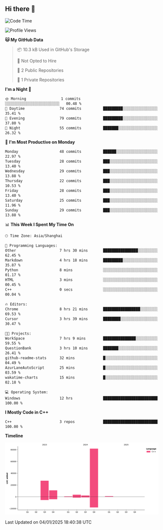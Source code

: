 ## Hi there 👋

<!--
**hh2048/hh2048** is a ✨ _special_ ✨ repository because its `README.md` (this file) appears on your GitHub profile.

Here are some ideas to get you started:

- 🔭 I’m currently working on ...
- 🌱 I’m currently learning ...
- 👯 I’m looking to collaborate on ...
- 🤔 I’m looking for help with ...
- 💬 Ask me about ...
- 📫 How to reach me: ...
- 😄 Pronouns: ...
- ⚡ Fun fact: ...
-->

<!--START_SECTION:waka-->
![Code Time](http://img.shields.io/badge/Code%20Time-1%2C046%20hrs%2046%20mins-blue)

![Profile Views](http://img.shields.io/badge/Profile%20Views-11-blue)

**🐱 My GitHub Data** 

> 📦 10.3 kB Used in GitHub's Storage 
 > 
> 🚫 Not Opted to Hire
 > 
> 📜 2 Public Repositories 
 > 
> 🔑 1 Private Repositories 
 > 
**I'm a Night 🦉** 

```text
🌞 Morning                1 commits           ░░░░░░░░░░░░░░░░░░░░░░░░░   00.48 % 
🌆 Daytime                74 commits          █████████░░░░░░░░░░░░░░░░   35.41 % 
🌃 Evening                79 commits          █████████░░░░░░░░░░░░░░░░   37.80 % 
🌙 Night                  55 commits          ███████░░░░░░░░░░░░░░░░░░   26.32 % 
```
📅 **I'm Most Productive on Monday** 

```text
Monday                   48 commits          ██████░░░░░░░░░░░░░░░░░░░   22.97 % 
Tuesday                  28 commits          ███░░░░░░░░░░░░░░░░░░░░░░   13.40 % 
Wednesday                29 commits          ███░░░░░░░░░░░░░░░░░░░░░░   13.88 % 
Thursday                 22 commits          ███░░░░░░░░░░░░░░░░░░░░░░   10.53 % 
Friday                   28 commits          ███░░░░░░░░░░░░░░░░░░░░░░   13.40 % 
Saturday                 25 commits          ███░░░░░░░░░░░░░░░░░░░░░░   11.96 % 
Sunday                   29 commits          ███░░░░░░░░░░░░░░░░░░░░░░   13.88 % 
```


📊 **This Week I Spent My Time On** 

```text
🕑︎ Time Zone: Asia/Shanghai

💬 Programming Languages: 
Other                    7 hrs 30 mins       ████████████████░░░░░░░░░   62.45 % 
Markdown                 4 hrs 18 mins       █████████░░░░░░░░░░░░░░░░   35.87 % 
Python                   8 mins              ░░░░░░░░░░░░░░░░░░░░░░░░░   01.17 % 
HTML                     3 mins              ░░░░░░░░░░░░░░░░░░░░░░░░░   00.45 % 
C++                      0 secs              ░░░░░░░░░░░░░░░░░░░░░░░░░   00.04 % 

🔥 Editors: 
Chrome                   8 hrs 21 mins       █████████████████░░░░░░░░   69.53 % 
Cursor                   3 hrs 39 mins       ████████░░░░░░░░░░░░░░░░░   30.47 % 

🐱‍💻 Projects: 
WorkSpace                7 hrs 9 mins        ███████████████░░░░░░░░░░   59.55 % 
QuestionBank             3 hrs 10 mins       ███████░░░░░░░░░░░░░░░░░░   26.41 % 
github-readme-stats      32 mins             █░░░░░░░░░░░░░░░░░░░░░░░░   04.49 % 
AzurLaneAutoScript       25 mins             █░░░░░░░░░░░░░░░░░░░░░░░░   03.59 % 
wakatime-charts          15 mins             █░░░░░░░░░░░░░░░░░░░░░░░░   02.18 % 

💻 Operating System: 
Windows                  12 hrs              █████████████████████████   100.00 % 
```

**I Mostly Code in C++** 

```text
C++                      3 repos             █████████████████████████   100.00 % 
```



**Timeline**

![Lines of Code chart](https://raw.githubusercontent.com/hh2048/hh2048/main/assets/bar_graph.png)


 Last Updated on 04/01/2025 18:40:38 UTC
<!--END_SECTION:waka-->
